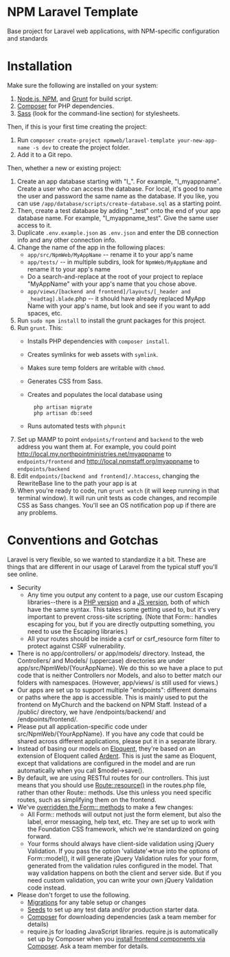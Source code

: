 NPM Laravel Template
====================

Base project for Laravel web applications, with NPM-specific
configuration and standards

Installation
============

Make sure the following are installed on your system:

1. [Node.js, NPM](http://nodejs.org/), and [Grunt](http://gruntjs.com/installing-grunt) for build script.
2. [Composer](https://getcomposer.org/doc/00-intro.md) for PHP dependencies.
3. [Sass](http://sass-lang.com/install) (look for the command-line section) for stylesheets.

Then, if this is your first time creating the project:

1. Run `composer create-project npmweb/laravel-template your-new-app-name -s dev` to create the project folder.
2. Add it to a Git repo.

Then, whether a new or existing project:

1. Create an app database starting with "l_". For example, "l_myappname". Create a user who can access the database. For local, it's good to name the user and password the same name as the database. If you like, you can use `/app/database/scripts/create-database.sql` as a starting point.
2. Then, create a test database by adding "_test" onto the end of your app database name. For example, "l_myappname_test". Give the same user access to it.
3. Duplicate `.env.example.json` as `.env.json` and enter the DB connection info and any other connection info.
4. Change the name of the app in the following places:
    - `app/src/NpmWeb/MyAppName` -- rename it to your app's name
    - `app/tests/` -- in multiple subdirs, look for `NpmWeb/MyAppName` and rename it to your app's name
    - Do a search-and-replace at the root of your project to replace "MyAppName" with your app's name that you chose above.
    - `app/views/[backend and frontend]/layouts/[_header and _headtag].blade`.php -- it should have already replaced MyApp Name with your app's name, but look and see if you want to add spaces, etc.
5. Run `sudo npm install` to install the grunt packages for this project.
6. Run `grunt`. This:
    - Installs PHP dependencies with `composer install`.
    - Creates symlinks for web assets with `symlink`.
    - Makes sure temp folders are writable with `chmod`.
    - Generates CSS from Sass.
    - Creates and populates the local database using
    
            php artisan migrate
            php artisan db:seed
            
    - Runs automated tests with `phpunit`
7. Set up MAMP to point `endpoints/frontend` and `backend` to the web address you want them at. For example, you could point http://local.my.northpointministries.net/myappname to `endpoints/frontend` and http://local.npmstaff.org/myappname to `endpoints/backend`
8. Edit `endpoints/[backend and frontend]/.htaccess`, changing the RewriteBase line to the path your app is at
9. When you're ready to code, run `grunt watch` (it will keep running in that terminal window). It will run unit tests as code changes, and recompile CSS as Sass changes. You'll see an OS  notification pop up if there are any problems.

Conventions and Gotchas
=======================

Laravel is very flexible, so we wanted to standardize it a bit. These
are things that are different in our usage of Laravel from the typical
stuff you'll see online.

* Security
    * Any time you output any content to a page, use our custom Escaping
      libraries--there is a [PHP version](https://bitbucket.org/npmweb/escaping)
      and a [JS version](https://bitbucket.org/npmweb/escaping-js), both of
      which have the same syntax. This takes some getting used to, but
      it's very important to prevent cross-site scripting. (Note that
      Form:: handles escaping for you, but if you are directly outputting
      something, you need to use the Escaping libraries.)
    * All your routes should be inside a csrf or csrf_resource form
      filter to protect against CSRF vulnerability.
* There is no app/controllers/ or app/models/ directory. Instead,
  the Controllers/ and Models/ (uppercase) directories are under
  app/src/NpmWeb/{YourAppName}. We do this so we have a place to put
  code that is neither Controllers nor Models, and also to better match
  our folders with namespaces. (However, app/views/ is still used for
  views.)
* Our apps are set up to support multiple "endpoints": different domains
  or paths where the app is accessible. This is mainly used to put the
  frontend on MyChurch and the backend on NPM Staff. Instead of a
  /public/ directory, we have /endpoints/backend/ and
  /endpoints/frontend/.
* Please put all application-specific code under
  src/NpmWeb/{YourAppName}. If you have any code that could be shared
  across different applications, please put it in a separate library.
* Instead of basing our models on
  [Eloquent](http://laravel.com/docs/eloquent), they're based on an
  extension of Eloquent called
  [Ardent](https://github.com/laravelbook/ardent). This is just the same
  as Eloquent, except that validations are configured in the model and
  are run automatically when you call $model->save().
* By default, we are using RESTful routes for our controllers. This
  just means that you should use
  [Route::resource()](http://laravel.com/docs/controllers#resource-controllers)
  in the routes.php file, rather than other Route:: methods. Use this
  unless you need specific routes, such as simplifying them on the
  frontend.
* We've [overridden the Form:: methods](https://github.com/npmweb/laravel-forms)
  to make a few changes:
    * All Form:: methods will output not just the form element, but also
      the label, error messaging, help text, etc. They are set up to
      work with the Foundation CSS framework, which we're standardized
      on going forward.
    * Your forms should always have client-side validation using jQuery
      Validation. If you pass the option 'validate'=>true into the
      options of Form::model(), it will generate jQuery Validation rules
      for your form, generated from the validation rules configured in
      the model. That way validation happens on both the client and
      server side. But if you need custom validation, you can write your
      own jQuery Validation code instead.
* Please don't forget to use the following.
    * [Migrations](http://laravel.com/docs/migrations) for any table
      setup or changes
    * [Seeds](http://laravel.com/docs/migrations#database-seeding) to
      set up any test data and/or production starter data.
    * [Composer](https://getcomposer.org/) for downloading dependencies
      (ask a team member for details)
    * require.js for loading JavaScript libraries. require.js is
      automatically set up by Composer when you [install frontend
      components via
      Composer](https://github.com/RobLoach/component-installer). Ask a
      team member for details.
